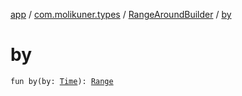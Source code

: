 [app](../../index.md) / [com.molikuner.types](../index.md) / [RangeAroundBuilder](index.md) / [by](./by.md)

# by

`fun by(by: `[`Time`](../-time/index.md)`): `[`Range`](../-range/index.md)